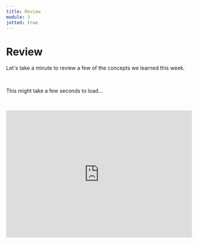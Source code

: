```yaml
---
title: Review
module: 3
jotted: true
---
```


# Review

Let's take a minute to review a few of the concepts we learned this week.
<p>&nbsp;</p>
This might take a few seconds to load...
<p>&nbsp;</p>
<iframe src="https://umontanamediaarts.com/MART120/wp-admin/admin-ajax.php?action=h5p_embed&id=5" width="100%" height="345" frameborder="0" allowfullscreen="allowfullscreen" title="Scratch Review"></iframe><script src="https://umontanamediaarts.com/MART120/wp-content/plugins/h5p/h5p-php-library/js/h5p-resizer.js" charset="UTF-8"></script>
